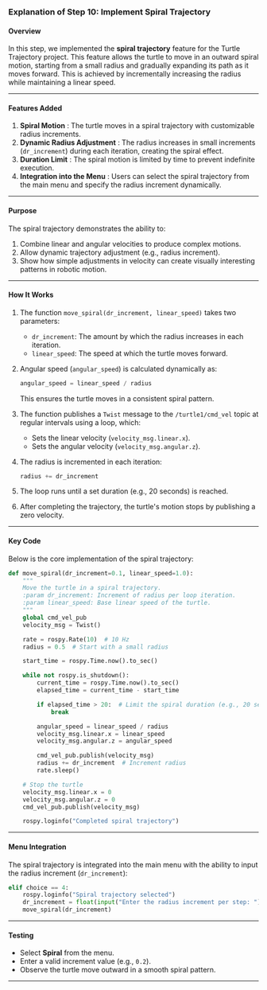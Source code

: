 ### Explanation of Step 10: Implement Spiral Trajectory

#### **Overview**

In this step, we implemented the **spiral trajectory** feature for the Turtle Trajectory project. This feature allows the turtle to move in an outward spiral motion, starting from a small radius and gradually expanding its path as it moves forward. This is achieved by incrementally increasing the radius while maintaining a linear speed.

---

#### **Features Added**

1. **Spiral Motion** : The turtle moves in a spiral trajectory with customizable radius increments.
2. **Dynamic Radius Adjustment** : The radius increases in small increments (`dr_increment`) during each iteration, creating the spiral effect.
3. **Duration Limit** : The spiral motion is limited by time to prevent indefinite execution.
4. **Integration into the Menu** : Users can select the spiral trajectory from the main menu and specify the radius increment dynamically.

---

#### **Purpose**

The spiral trajectory demonstrates the ability to:

1. Combine linear and angular velocities to produce complex motions.
2. Allow dynamic trajectory adjustment (e.g., radius increment).
3. Show how simple adjustments in velocity can create visually interesting patterns in robotic motion.

---

#### **How It Works**

1. The function `move_spiral(dr_increment, linear_speed)` takes two parameters:

   * `dr_increment`: The amount by which the radius increases in each iteration.
   * `linear_speed`: The speed at which the turtle moves forward.
2. Angular speed (`angular_speed`) is calculated dynamically as:

   ```python
   angular_speed = linear_speed / radius
   ```

   This ensures the turtle moves in a consistent spiral pattern.
3. The function publishes a `Twist` message to the `/turtle1/cmd_vel` topic at regular intervals using a loop, which:

   * Sets the linear velocity (`velocity_msg.linear.x`).
   * Sets the angular velocity (`velocity_msg.angular.z`).
4. The radius is incremented in each iteration:

   ```python
   radius += dr_increment
   ```
5. The loop runs until a set duration (e.g., 20 seconds) is reached.
6. After completing the trajectory, the turtle's motion stops by publishing a zero velocity.

---

#### **Key Code**

Below is the core implementation of the spiral trajectory:

```python
def move_spiral(dr_increment=0.1, linear_speed=1.0):
    """
    Move the turtle in a spiral trajectory.
    :param dr_increment: Increment of radius per loop iteration.
    :param linear_speed: Base linear speed of the turtle.
    """
    global cmd_vel_pub
    velocity_msg = Twist()

    rate = rospy.Rate(10)  # 10 Hz
    radius = 0.5  # Start with a small radius

    start_time = rospy.Time.now().to_sec()

    while not rospy.is_shutdown():
        current_time = rospy.Time.now().to_sec()
        elapsed_time = current_time - start_time

        if elapsed_time > 20:  # Limit the spiral duration (e.g., 20 seconds)
            break

        angular_speed = linear_speed / radius
        velocity_msg.linear.x = linear_speed
        velocity_msg.angular.z = angular_speed

        cmd_vel_pub.publish(velocity_msg)
        radius += dr_increment  # Increment radius
        rate.sleep()

    # Stop the turtle
    velocity_msg.linear.x = 0
    velocity_msg.angular.z = 0
    cmd_vel_pub.publish(velocity_msg)

    rospy.loginfo("Completed spiral trajectory")
```

---

#### **Menu Integration**

The spiral trajectory is integrated into the main menu with the ability to input the radius increment (`dr_increment`):

```python
elif choice == 4:
    rospy.loginfo("Spiral trajectory selected")
    dr_increment = float(input("Enter the radius increment per step: "))
    move_spiral(dr_increment)
```

---

#### **Testing**

* Select **Spiral** from the menu.
* Enter a valid increment value (e.g., `0.2`).
* Observe the turtle move outward in a smooth spiral pattern.

---
